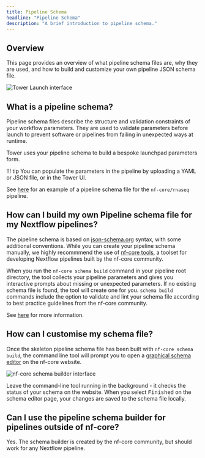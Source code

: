 ```yaml
---
title: Pipeline Schema
headline: "Pipeline Schema"
description: "A brief introduction to pipeline schema."
---
```


## Overview

This page provides an overview of what pipeline schema files are, why they are used, and how to build and customize your own pipeline JSON schema file.

![Tower Launch interface](_images/pipeline_schema_form.png)

## What is a pipeline schema?

Pipeline schema files describe the structure and validation constraints of your workflow parameters. They are used to validate parameters before launch to prevent software or pipelines from failing in unexpected ways at runtime.

Tower uses your pipeline schema to build a bespoke launchpad parameters form.

!!! tip
You can populate the parameters in the pipeline by uploading a YAML or JSON file, or in the Tower UI.

See [here](https://github.com/nf-core/rnaseq/blob/e049f51f0214b2aef7624b9dd496a404a7c34d14/nextflow_schema.json) for an example of a pipeline schema file for the `nf-core/rnaseq` pipeline.

## How can I build my own Pipeline schema file for my Nextflow pipelines?

The pipeline schema is based on [json-schema.org](https://json-schema.org/) syntax, with some additional conventions. While you can create your pipeline schema manually, we highly recommmend the use of [nf-core tools](https://nf-co.re/tools/#pipeline-schema), a toolset for developing Nextflow pipelines built by the nf-core community.

When you run the `nf-core schema build` command in your pipeline root directory, the tool collects your pipeline parameters and gives you interactive prompts about missing or unexpected parameters. If no existing schema file is found, the tool will create one for you. `schema build` commands include the option to validate and lint your schema file according to best practice guidelines from the nf-core community.

See [here](https://nf-co.re/tools/#build-a-pipeline-schema) for more information.

## How can I customise my schema file?

Once the skeleton pipeline schema file has been built with `nf-core schema build`, the command line tool will prompt you to open a [graphical schema editor](https://nf-co.re/pipeline_schema_builder) on the nf-core website.

![nf-core schema builder interface](./_images/pipeline_schema_overview.png)

Leave the command-line tool running in the background - it checks the status of your schema on the website. When you select <kbd>Finished</kbd> on the schema editor page, your changes are saved to the schema file locally.

## Can I use the pipeline schema builder for pipelines outside of nf-core?

Yes. The schema builder is created by the nf-core community, but should work for any Nextflow pipeline.
